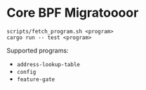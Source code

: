 # Core BPF Migratoooor

```
scripts/fetch_program.sh <program>
cargo run -- test <program>
```

Supported programs:

- `address-lookup-table`
- `config`
- `feature-gate`
